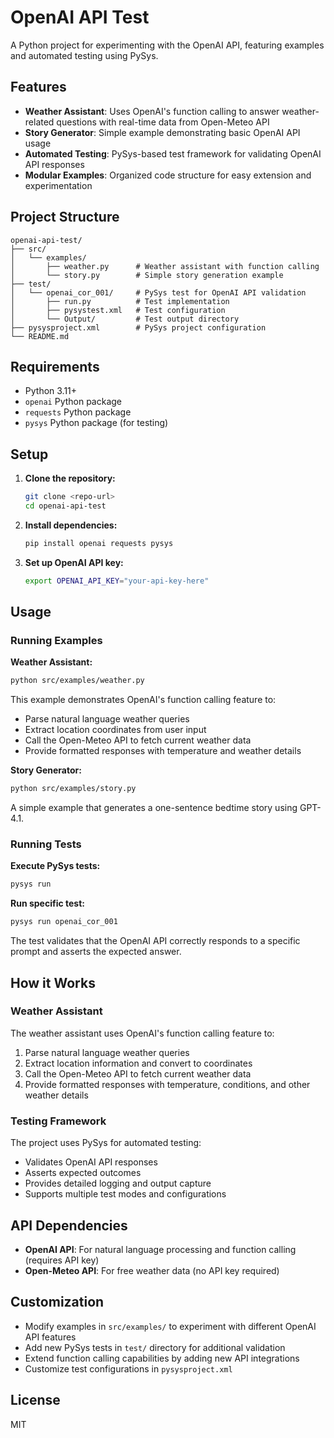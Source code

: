 # OpenAI API Test

A Python project for experimenting with the OpenAI API, featuring examples and automated testing using PySys.

## Features
- **Weather Assistant**: Uses OpenAI's function calling to answer weather-related questions with real-time data from Open-Meteo API
- **Story Generator**: Simple example demonstrating basic OpenAI API usage
- **Automated Testing**: PySys-based test framework for validating OpenAI API responses
- **Modular Examples**: Organized code structure for easy extension and experimentation

## Project Structure
```
openai-api-test/
├── src/
│   └── examples/
│       ├── weather.py      # Weather assistant with function calling
│       └── story.py        # Simple story generation example
├── test/
│   └── openai_cor_001/     # PySys test for OpenAI API validation
│       ├── run.py          # Test implementation
│       ├── pysystest.xml   # Test configuration
│       └── Output/         # Test output directory
├── pysysproject.xml        # PySys project configuration
└── README.md
```

## Requirements
- Python 3.11+ 
- `openai` Python package
- `requests` Python package
- `pysys` Python package (for testing)

## Setup
1. **Clone the repository:**
   ```bash
   git clone <repo-url>
   cd openai-api-test
   ```

2. **Install dependencies:**
   ```bash
   pip install openai requests pysys
   ```

3. **Set up OpenAI API key:**
   ```bash
   export OPENAI_API_KEY="your-api-key-here"
   ```

## Usage

### Running Examples

**Weather Assistant:**
```bash
python src/examples/weather.py
```
This example demonstrates OpenAI's function calling feature to:
- Parse natural language weather queries
- Extract location coordinates from user input
- Call the Open-Meteo API to fetch current weather data
- Provide formatted responses with temperature and weather details

**Story Generator:**
```bash
python src/examples/story.py
```
A simple example that generates a one-sentence bedtime story using GPT-4.1.

### Running Tests

**Execute PySys tests:**
```bash
pysys run
```

**Run specific test:**
```bash
pysys run openai_cor_001
```

The test validates that the OpenAI API correctly responds to a specific prompt and asserts the expected answer.

## How it Works

### Weather Assistant
The weather assistant uses OpenAI's function calling feature to:
1. Parse natural language weather queries
2. Extract location information and convert to coordinates
3. Call the Open-Meteo API to fetch current weather data
4. Provide formatted responses with temperature, conditions, and other weather details

### Testing Framework
The project uses PySys for automated testing:
- Validates OpenAI API responses
- Asserts expected outcomes
- Provides detailed logging and output capture
- Supports multiple test modes and configurations

## API Dependencies
- **OpenAI API**: For natural language processing and function calling (requires API key)
- **Open-Meteo API**: For free weather data (no API key required)

## Customization
- Modify examples in `src/examples/` to experiment with different OpenAI API features
- Add new PySys tests in `test/` directory for additional validation
- Extend function calling capabilities by adding new API integrations
- Customize test configurations in `pysysproject.xml`

## License
MIT